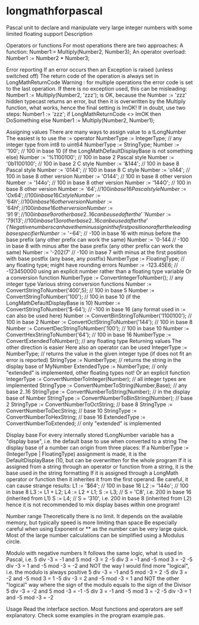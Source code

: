 # longmathforpascal
Pascal unit to declare and manipulate very large integer numbers with some limited floating support
  Description

  Operators or functions
    For most operations there are two approaches:
      A function: Number1:= Multiply(Number2, Number3);
      An operator overload: Number1 := Number2 * Number3;

  Error reporting
    If an error occurs then an Exception is raised (unless switched off)
    The return code of the operation is always set in LongMathReturnCode
      Warning : for multiple operations the error code is set to the last operation. If there is no exception used, this can be
        misleading:
        Number1 := Multiply(Number2, 'zzz'); is OK, because the Number := 'zzz' hidden typecast returns an error, but then it is
          overwritten by the Multiply function, what works, hence the final setting is lmOK!
      If in doubt, use two steps:
        Number1 := 'zzz';
        if LongMathReturnCode <> lmOK then
          DoSomething
        else
          Number1 := Multiply(Number2, Number1);

  Assigning values
    There are many ways to assign value to a tLongNumber
      The easiest is to use the := operator
        NumberType := IntegerType; // any integer type from int8 to uint64
        NumberType := StringType;
          Number := '100';       // 100 in base 10 (if the LongMathDefaultDisplayBase is not something else)
          Number := '%1100100';  // 100 in base 2 Pascal style
          Number := '0b1100100'; // 100 in base 2 C style
          Number := '&144';      // 100 in base 8 Pascal style
          Number := '0144';      // 100 in base 8 C style
          Number := 'o144';      // 100 in base 8 other version
          Number := 'O144';      // 100 in base 8 other version
          Number := '144o';      // 100 in base 8 other version
          Number := '144O';      // 100 in base 8 other version
          Number := '$64';       // 100 in base 16 Pascal style
          Number := 'Ox64';      // 100 in base 16 C style
          Number := '64h';       // 100 in base 16 other version
          Number := '64H';       // 100 in base 16 other version
          Number := '91~9';      // 100 in base 9  or other base 2..16 can be used after the '~'
          Number := '79(13';     // 100 in base 13 or other base 2..16 can be used after the '('
        Negative numbers can have the minus sign in the first position or after the leading base specifier
          Number := '-$64';      // -100 in base 16 with minus before the base prefix (any other prefix can work the same)
          Number := '0-144       // -100 in base 8 with minus after the base prefix (any other prefix can work the same)
          Number := '-202(7'     // -100 in base 7 with minus at the first position with base postfix (any base, any postfix)
        NumberType := FloatingType; // any floating type; might have rounding errors
          Number := -123.45E6;   // -123450000 using an explicit number rather than a floating type variable
      Or a conversion function
        NumberType := ConvertIntegerToNumber(); // any integer type
        Various string conversion functions
          Number := ConvertStringToNumber('400',5);      // 100 in base 5
          Number := ConvertStringToNumber('100');        // 100 in base 10 (if the LongMathDefaultDisplayBase is 10)
          Number := ConvertStringToNumber('$-64');       // -100 in base 16 (any format used in := can also be used here)
          Number := ConvertBinStringToNumber('1100100'); // 100 in base 2
          Number := ConvertOctStringToNumber('144');     // 100 in base 8
          Number := ConvertDecStringToNumber('100');     // 100 in base 10
          Number := ConvertHexStringToNumber('64');      // 100 in base 16
        NumberType := ConvertExtendedToNumber(); // any floating type
  Returning values
    The other direction is easier
      Here also an operator can be used
        IntegerType  := NumberType; // returns the value in the given integer type (if does not fit an error is reported)
        StringType   := NumberType; // returns the string in the display base of MyNumber
        ExtendedType := NumberType; // only "extended" is implemented, other floating types not!
      Or an explicit function
        IntegerType  := ConvertNumberToInteger(Number);     // all integer types are implemented
        StringType   := ConvertNumberToString(Number,Base); // any base 2..16
        StringType   := ConvertNumberToString(Number);      // in the display base of Number
        StringType   := ConvertNumberToBinString(Number);   // base 2
        StringType   := ConvertNumberToOctString;           // base 8
        StringType   := ConvertNumberToDecString;           // base 10
        StringType   := ConvertNumberToHexString;           // base 16
        ExtendedType := ConvertNumberToExtended;            // only "extended" is implemented

  Display base
    For every internally stored tLongNumber variable has a "display base", i.e. the default base to use when converted to a string
    The display base of a number can origin from three places:
      If a NumberType := (IntegerType | FloatingType) assignment is made, it is the DefaultDisplayBase (10,
        but can be overwritten for the whole program
      If it is assigned from a string through an operator or function from a string, it is the base used in the string formatting
      If it is assigned through a LongMath operator or function then it inherites it from the first operand. Be careful, it can
        cause strange results:
          L1 := '$64';  // 100 in base 16
          L2 := '144o'; // 100 in base 8
          L3 := L1 + L2;
          L4 := L2 + L1;
          S := L3;      // S = 'C8', i.e. 200 in base 16 (inherited from L1)
          S := L4;      // S = '310', i.e. 200 in base 8 (inherited from L2)
        hence it is not recommended to mix display bases within one program!

  Number range
    Theoretically there is no limit. It depends on the available memory, but typically speed is more limiting than space
    Be especially careful when using Exponent or ** as the number can be very large quick.
    Most of the large number calculations can be simplified using a Modulus circle.

  Modulo with negative numbers
    It follows the same logic, what is used in Pascal, i.e.
       5 div -3 = -1 and  5 mod -3 =  2
      -5 div  3 = -1 and -5 mod  3 = -2
      -5 div -3 =  1 and -5 mod -3 = -2
    and NOT the way I would find more "logical", i.e. the modulo is always positive
       5 div -3 = -1 and  5 mod -3 =  2
      -5 div  3 = -2 and -5 mod  3 =  1
      -5 div -3 =  2 and -5 mod -3 =  1
    and NOT the other "logical" way where the sign of the modulo equals to the sign of the Divisor
       5 div -3 = -2 and  5 mod -3 = -1
      -5 div  3 = -1 and -5 mod  3 = -2
      -5 div -3 =  1 and -5 mod -3 = -2

  Usage
    Read the interface section. Most functions and operators are self explanatory.
    Check some examples in the program example.pas.

